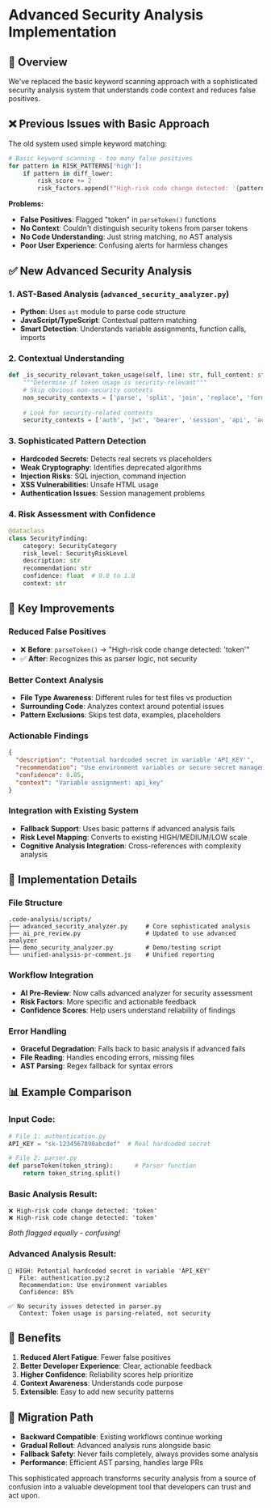 # Advanced Security Analysis Implementation

## 🚀 Overview

We've replaced the basic keyword scanning approach with a sophisticated security analysis system that understands code context and reduces false positives.

## ❌ Previous Issues with Basic Approach

The old system used simple keyword matching:
```python
# Basic keyword scanning - too many false positives
for pattern in RISK_PATTERNS['high']:
    if pattern in diff_lower:
        risk_score += 2
        risk_factors.append(f"High-risk code change detected: '{pattern}'")
```

**Problems:**
- **False Positives**: Flagged "token" in `parseToken()` functions
- **No Context**: Couldn't distinguish security tokens from parser tokens
- **No Code Understanding**: Just string matching, no AST analysis
- **Poor User Experience**: Confusing alerts for harmless changes

## ✅ New Advanced Security Analysis

### 1. **AST-Based Analysis** (`advanced_security_analyzer.py`)
- **Python**: Uses `ast` module to parse code structure
- **JavaScript/TypeScript**: Contextual pattern matching
- **Smart Detection**: Understands variable assignments, function calls, imports

### 2. **Contextual Understanding**
```python
def _is_security_relevant_token_usage(self, line: str, full_content: str) -> bool:
    """Determine if token usage is security-relevant"""
    # Skip obvious non-security contexts
    non_security_contexts = ['parse', 'split', 'join', 'replace', 'format']
    
    # Look for security-related contexts  
    security_contexts = ['auth', 'jwt', 'bearer', 'session', 'api', 'access']
```

### 3. **Sophisticated Pattern Detection**
- **Hardcoded Secrets**: Detects real secrets vs placeholders
- **Weak Cryptography**: Identifies deprecated algorithms
- **Injection Risks**: SQL injection, command injection
- **XSS Vulnerabilities**: Unsafe HTML usage
- **Authentication Issues**: Session management problems

### 4. **Risk Assessment with Confidence**
```python
@dataclass
class SecurityFinding:
    category: SecurityCategory
    risk_level: SecurityRiskLevel  
    description: str
    recommendation: str
    confidence: float  # 0.0 to 1.0
    context: str
```

## 🎯 Key Improvements

### **Reduced False Positives**
- ❌ **Before**: `parseToken()` → "High-risk code change detected: 'token'"
- ✅ **After**: Recognizes this as parser logic, not security

### **Better Context Analysis**
- **File Type Awareness**: Different rules for test files vs production
- **Surrounding Code**: Analyzes context around potential issues
- **Pattern Exclusions**: Skips test data, examples, placeholders

### **Actionable Findings**
```json
{
  "description": "Potential hardcoded secret in variable 'API_KEY'",
  "recommendation": "Use environment variables or secure secret management",
  "confidence": 0.85,
  "context": "Variable assignment: api_key"
}
```

### **Integration with Existing System**
- **Fallback Support**: Uses basic patterns if advanced analysis fails
- **Risk Level Mapping**: Converts to existing HIGH/MEDIUM/LOW scale
- **Cognitive Analysis Integration**: Cross-references with complexity analysis

## 🔧 Implementation Details

### **File Structure**
```
.code-analysis/scripts/
├── advanced_security_analyzer.py     # Core sophisticated analysis
├── ai_pre_review.py                  # Updated to use advanced analyzer  
├── demo_security_analyzer.py         # Demo/testing script
└── unified-analysis-pr-comment.js    # Unified reporting
```

### **Workflow Integration**
- **AI Pre-Review**: Now calls advanced analyzer for security assessment
- **Risk Factors**: More specific and actionable feedback
- **Confidence Scores**: Help users understand reliability of findings

### **Error Handling**
- **Graceful Degradation**: Falls back to basic analysis if advanced fails
- **File Reading**: Handles encoding errors, missing files
- **AST Parsing**: Regex fallback for syntax errors

## 📊 Example Comparison

### **Input Code:**
```python
# File 1: authentication.py
API_KEY = "sk-1234567890abcdef"  # Real hardcoded secret

# File 2: parser.py  
def parseToken(token_string):      # Parser function
    return token_string.split()
```

### **Basic Analysis Result:**
```
❌ High-risk code change detected: 'token'
❌ High-risk code change detected: 'token'  
```
*Both flagged equally - confusing!*

### **Advanced Analysis Result:**
```
🚨 HIGH: Potential hardcoded secret in variable 'API_KEY'
   File: authentication.py:2
   Recommendation: Use environment variables
   Confidence: 85%

✅ No security issues detected in parser.py
   Context: Token usage is parsing-related, not security
```

## 🚀 Benefits

1. **Reduced Alert Fatigue**: Fewer false positives
2. **Better Developer Experience**: Clear, actionable feedback  
3. **Higher Confidence**: Reliability scores help prioritize
4. **Context Awareness**: Understands code purpose
5. **Extensible**: Easy to add new security patterns

## 🔄 Migration Path

- **Backward Compatible**: Existing workflows continue working
- **Gradual Rollout**: Advanced analysis runs alongside basic
- **Fallback Safety**: Never fails completely, always provides some analysis
- **Performance**: Efficient AST parsing, handles large PRs

This sophisticated approach transforms security analysis from a source of confusion into a valuable development tool that developers can trust and act upon.
